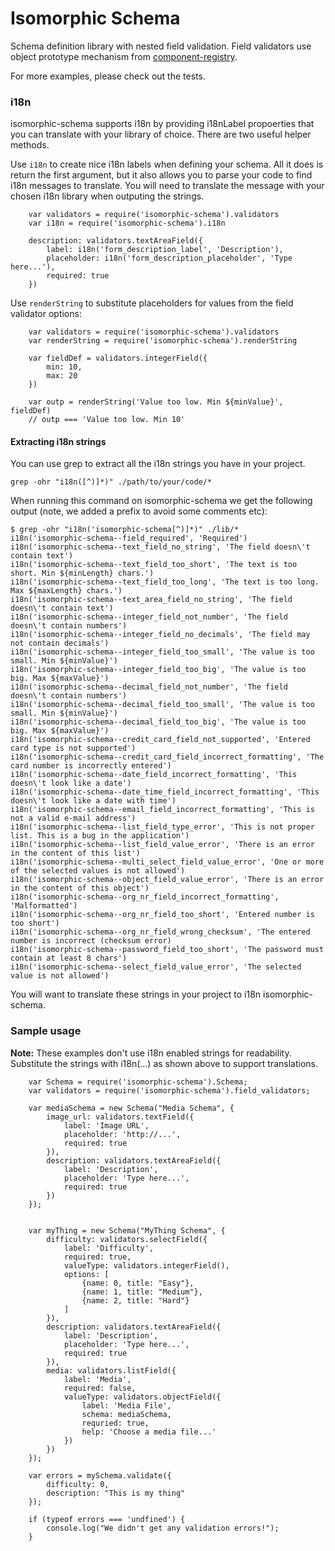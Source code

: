 # Isomorphic Schema

Schema definition library with nested field validation. Field validators use object prototype mechanism from [component-registry](https://github.com/jhsware/SimpleJSRegistry "SimpleJSRegistry").

For more examples, please check out the tests.

### i18n ###
isomorphic-schema supports i18n by providing i18nLabel propoerties that you can translate with your library of choice. There are two useful helper methods.

Use `i18n` to create nice i18n labels when defining your schema. All it does is return the first argument, but it also allows you to parse your code to find i18n messages to translate. You will need to translate the message with your chosen i18n library when outputing the strings.

```
    var validators = require('isomorphic-schema').validators
    var i18n = require('isomorphic-schema').i18n

    description: validators.textAreaField({
        label: i18n('form_description_label', 'Description'),
        placeholder: i18n('form_description_placeholder', 'Type here...'),
        required: true
    })
```

Use `renderString` to substitute placeholders for values from the field validator options:

```
    var validators = require('isomorphic-schema').validators
    var renderString = require('isomorphic-schema').renderString

    var fieldDef = validators.integerField({
        min: 10,
        max: 20
    })

    var outp = renderString('Value too low. Min ${minValue}', fieldDef)
    // outp === 'Value too low. Min 10'
```

#### Extracting i18n strings ####
You can use grep to extract all the i18n strings you have in your project.

```
grep -ohr "i18n([^)]*)" ./path/to/your/code/*
```

When running this command on isomorphic-schema we get the following output (note, we added a prefix to avoid some comments etc):

```
$ grep -ohr "i18n('isomorphic-schema[^)]*)" ./lib/*
i18n('isomorphic-schema--field_required', 'Required')
i18n('isomorphic-schema--text_field_no_string', 'The field doesn\'t contain text')
i18n('isomorphic-schema--text_field_too_short', 'The text is too short. Min ${minLength} chars.')
i18n('isomorphic-schema--text_field_too_long', 'The text is too long. Max ${maxLength} chars.')
i18n('isomorphic-schema--text_area_field_no_string', 'The field doesn\'t contain text')
i18n('isomorphic-schema--integer_field_not_number', 'The field doesn\'t contain numbers')
i18n('isomorphic-schema--integer_field_no_decimals', 'The field may not contain decimals')
i18n('isomorphic-schema--integer_field_too_small', 'The value is too small. Min ${minValue}')
i18n('isomorphic-schema--integer_field_too_big', 'The value is too big. Max ${maxValue}')
i18n('isomorphic-schema--decimal_field_not_number', 'The field doesn\'t contain numbers')
i18n('isomorphic-schema--decimal_field_too_small', 'The value is too small. Min ${minValue}')
i18n('isomorphic-schema--decimal_field_too_big', 'The value is too big. Max ${maxValue}')
i18n('isomorphic-schema--credit_card_field_not_supported', 'Entered card type is not supported')
i18n('isomorphic-schema--credit_card_field_incorrect_formatting', 'The card number is incorrectly entered')
i18n('isomorphic-schema--date_field_incorrect_formatting', 'This doesn\'t look like a date')
i18n('isomorphic-schema--date_time_field_incorrect_formatting', 'This doesn\'t look like a date with time')
i18n('isomorphic-schema--email_field_incorrect_formatting', 'This is not a valid e-mail address')
i18n('isomorphic-schema--list_field_type_error', 'This is not proper list. This is a bug in the application')
i18n('isomorphic-schema--list_field_value_error', 'There is an error in the content of this list')
i18n('isomorphic-schema--multi_select_field_value_error', 'One or more of the selected values is not allowed')
i18n('isomorphic-schema--object_field_value_error', 'There is an error in the content of this object')
i18n('isomorphic-schema--org_nr_field_incorrect_formatting', 'Malformatted')
i18n('isomorphic-schema--org_nr_field_too_short', 'Entered number is too short')
i18n('isomorphic-schema--org_nr_field_wrong_checksum', 'The entered number is incorrect (checksum error)
i18n('isomorphic-schema--password_field_too_short', 'The password must contain at least 8 chars')
i18n('isomorphic-schema--select_field_value_error', 'The selected value is not allowed')
```

You will want to translate these strings in your project to i18n isomorphic-schema.

### Sample usage ###

**Note:** These examples don't use i18n enabled strings for readability. Substitute the strings with i18n(...) as shown above to support translations.

```
    var Schema = require('isomorphic-schema').Schema;
    var validators = require('isomorphic-schema').field_validators;
    
    var mediaSchema = new Schema("Media Schema", {
        image_url: validators.textField({
            label: 'Image URL',
            placeholder: 'http://...',
            required: true
        }),
        description: validators.textAreaField({
            label: 'Description',
            placeholder: 'Type here...',
            required: true
        })
    });
    
    
    var myThing = new Schema("MyThing Schema", {
        difficulty: validators.selectField({
            label: 'Difficulty',
            required: true,
            valueType: validators.integerField(),
            options: [
                {name: 0, title: "Easy"},
                {name: 1, title: "Medium"},
                {name: 2, title: "Hard"}
            ]
        }),
        description: validators.textAreaField({
            label: 'Description',
            placeholder: 'Type here...',
            required: true
        }),
        media: validators.listField({
            label: 'Media',
            required: false,
            valueType: validators.objectField({
                label: 'Media File',
                schema: mediaSchema,
                requried: true,
                help: 'Choose a media file...'
            })
        })
    });
    
    var errors = mySchema.validate({
        difficulty: 0,
        description: "This is my thing"
    });
    
    if (typeof errors === 'undfined') {
        console.log("We didn't get any validation errors!");
    }
```